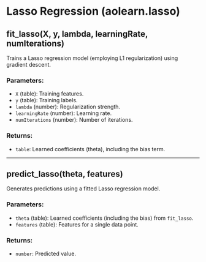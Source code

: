 # Lasso Regression (aolearn.lasso)

## fit_lasso(X, y, lambda, learningRate, numIterations)
Trains a Lasso regression model (employing L1 regularization) using gradient descent.

### Parameters:
- `X` (table): Training features.
- `y` (table): Training labels.
- `lambda` (number): Regularization strength.
- `learningRate` (number): Learning rate.
- `numIterations` (number): Number of iterations.

### Returns:
- `table`: Learned coefficients (theta), including the bias term.

---

## predict_lasso(theta, features)
Generates predictions using a fitted Lasso regression model.

### Parameters:
- `theta` (table): Learned coefficients (including the bias) from `fit_lasso`.
- `features` (table): Features for a single data point.

### Returns:
- `number`: Predicted value.

